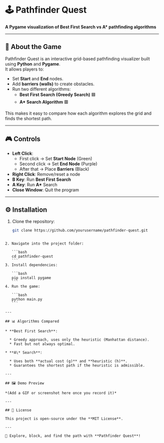 
# 🕹️ Pathfinder Quest
**A Pygame visualization of Best First Search vs A\* pathfinding algorithms**

---

## 📖 About the Game
Pathfinder Quest is an interactive grid-based pathfinding visualizer built using **Python** and **Pygame**.  
It allows players to:
- Set **Start** and **End** nodes.
- Add **barriers (walls)** to create obstacles.
- Run two different algorithms:
  - **Best First Search (Greedy Search)** 🟦
  - **A\* Search Algorithm** 🟥  

This makes it easy to compare how each algorithm explores the grid and finds the shortest path.

---

## 🎮 Controls
- **Left Click**:  
  - First click → Set **Start Node** (Green)  
  - Second click → Set **End Node** (Purple)  
  - After that → Place **Barriers** (Black)  
- **Right Click**: Remove/reset a node  
- **B Key**: Run **Best First Search**  
- **A Key**: Run **A\*** Search  
- **Close Window**: Quit the program  

---

## ⚙️ Installation
1. Clone the repository:
   ```bash
   git clone https://github.com/yourusername/pathfinder-quest.git
````

2. Navigate into the project folder:

   ```bash
   cd pathfinder-quest
   ```
3. Install dependencies:

   ```bash
   pip install pygame
   ```
4. Run the game:

   ```bash
   python main.py
   ```

---

## 📊 Algorithms Compared

* **Best First Search**:

  * Greedy approach, uses only the heuristic (Manhattan distance).
  * Fast but not always optimal.

* **A\* Search**:

  * Uses both **actual cost (g)** and **heuristic (h)**.
  * Guarantees the shortest path if the heuristic is admissible.

---

## 🖼️ Demo Preview

*(Add a GIF or screenshot here once you record it)*

---

## 📜 License

This project is open-source under the **MIT License**.

---

🚀 Explore, block, and find the path with **Pathfinder Quest**!
